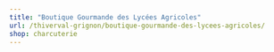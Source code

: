 ```yaml
---
title: "Boutique Gourmande des Lycées Agricoles"
url: /thiverval-grignon/boutique-gourmande-des-lycees-agricoles/
shop: charcuterie
---
```

